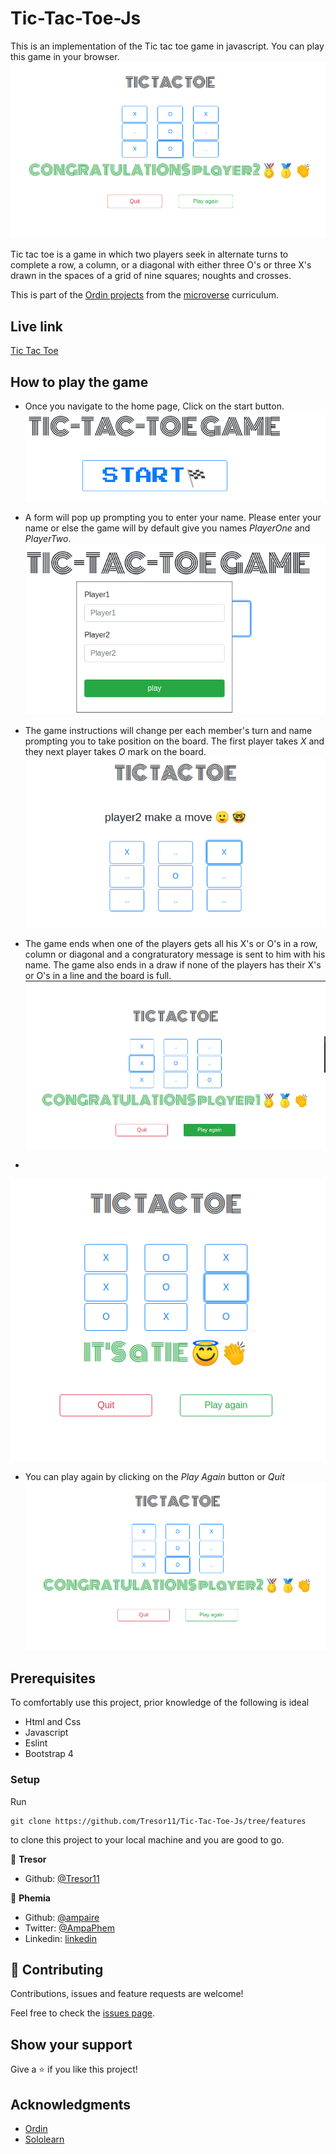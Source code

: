 # Tic-Tac-Toe-Js

This is an implementation of the Tic tac toe game in javascript. You can play this game in your browser.
![screenshot](docs/tictactoe.png)

Tic tac toe is a game in which two players seek in alternate turns to complete a row, a column, or a diagonal with either three O's or three X's drawn in the spaces of a grid of nine squares; noughts and crosses. 

This is part of the [Ordin projects](https://www.theodinproject.com/courses/javascript/lessons/tic-tac-toe-javascript) from the [microverse](https://www.microverse.org/)  curriculum.

## Live link
[Tic Tac Toe](https://raw.githack.com/Tresor11/Tic-Tac-Toe-Js/features/index.html)


## How to play the game
- Once you navigate to the home page, Click on the start button.
![screenshot](docs/start.png)
- A form will pop up prompting you to enter your name. Please enter your name or else the game will by default give you names _PlayerOne_ and _PlayerTwo_.
![screenshot](docs/start2.png)

- The game instructions will change per each member's turn and name prompting you to take position on the board. The first player takes *X* and they next player takes *O* mark on the board.
![screenshot](docs/start3.png)

- The game ends when one of the players gets all his X's or O's in a row, column or diagonal and a congraturatory message is sent to him with his name. The game also ends in a draw if none of the players
has their X's or O's in a line and the board is full.
![screenshot](docs/start4.png)
- 
![screenshot](docs/draw.png)

- You can play again by clicking on the *Play Again* button or *Quit*
![screenshot](docs/tictactoe.png)


## Prerequisites
To comfortably use this project, prior knowledge of the following is ideal
- Html and Css
- Javascript
- Eslint
- Bootstrap 4

### Setup
Run 
~~~ 
git clone https://github.com/Tresor11/Tic-Tac-Toe-Js/tree/features 
~~~
to clone this project to your local machine and you are good to go.


👤 **Tresor**

- Github: [@Tresor11](https://github.com/Tresor11)

👤 **Phemia**

- Github: [@ampaire](https://github.com/ampaire)
- Twitter: [@AmpaPhem](https://twitter.com/AmpaPhem)
- Linkedin: [linkedin](https://linkedin.com/ampaire-phemia)


## 🤝 Contributing

Contributions, issues and feature requests are welcome!

Feel free to check the [issues page](https://github.com/Tresor11/Tic-Tac-Toe-Js/issues).

## Show your support

Give a ⭐️ if you like this project!

## Acknowledgments
- [Ordin](https://www.theodinproject.com/courses/javascript/lessons/tic-tac-toe-javascript)
- [Sololearn](https://www.sololearn.com/Play/JavaScript)